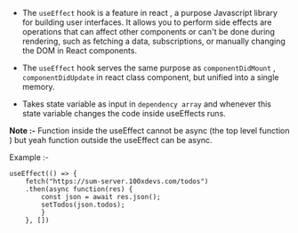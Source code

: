 - The `useEffect` hook is a feature in react , a purpose Javascript library for building user interfaces. It allows you to perform side effects are operations that can affect other components or can't be done during rendering, such as fetching a data, subscriptions, or manually changing the DOM in React components.

- The `useEffect` hook serves the same purpose as `componentDidMount` , `componentDidUpdate` in react class component, but unified into a single memory.

- Takes state variable as input in `dependency array` and whenever this state variable changes the code inside useEffects runs.

**Note :-** Function inside the useEffect cannot be async (the top level function ) but yeah function outside the useEffect can be async. 

Example :-

	useEffect(() => {
		fetch("https://sum-server.100xdevs.com/todos")
		.then(async function(res) {
			const json = await res.json();
			setTodos(json.todos);
			}
		}, [])

